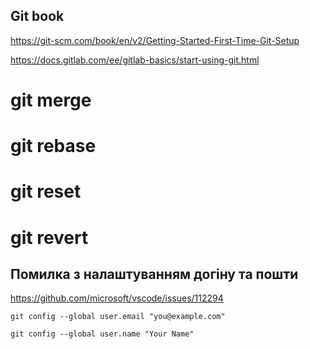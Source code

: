 ## Git book

https://git-scm.com/book/en/v2/Getting-Started-First-Time-Git-Setup

https://docs.gitlab.com/ee/gitlab-basics/start-using-git.html

# git merge

# git rebase

# git reset

# git revert

## Помилка з налаштуванням догіну та пошти

https://github.com/microsoft/vscode/issues/112294

```
git config --global user.email "you@example.com"
```

```
git config --global user.name "Your Name"
```

<!-- ```python
print("hello, world")
``` -->

